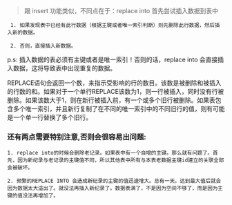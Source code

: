 
> 跟 insert 功能类似，不同点在于：replace into 首先尝试插入数据到表中

     1. 如果发现表中已经有此行数据（根据主键或者唯一索引判断）则先删除此行数据，然后插入新的数据。

     2. 否则，直接插入新数据。

p.s: 插入数据的表必须有主键或者是唯一索引！否则的话，replace into 会直接插入数据，这将导致表中出现重复的数据。



 REPLACE语句会返回一个数，来指示受影响的行的数目。该数是被删除和被插入的行数的和。如果对于一个单行REPLACE该数为1，则一行被插入，同时没有行被删除。如果该数大于1，则在新行被插入前，有一个或多个旧行被删除。如果表包含多个唯一索引，并且新行复制了在不同的唯一索引中的不同旧行的值，则有可能是一个单一行替换了多个旧行。



### 还有两点需要特别注意,否则会很容易出问题:

    1. replace into的时候会删除老记录。如果表中有一个自增的主键。那么就有问题了。首先，因为新纪录与老记录的主键值不同，所以其他表中所有与本表老数据主键id建立的关联全部会被破坏。

    2. 频繁的REPLACE INTO 会造成新纪录的主键的值迅速增大。总有一天。达到最大值后就会因为数据太大溢出了。就没法再插入新纪录了。数据表满了，不是因为空间不够了，而是因为主键的值没法再增加了。




